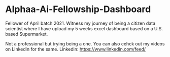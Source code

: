 # Alphaa-Ai-Fellowship-Dashboard

Fellower of April batch 2021.
Witness my journey of being a citizen data scientist where I have upload my 5 weeks excel dashboard based on a U.S. based Supermarket.

Not a professional but trying being a one.
You can also cehck out my videos on Linkedin for the same.
Linkedin: https://www.linkedin.com/feed/
